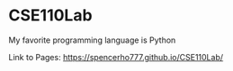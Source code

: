# CSE110Lab
My favorite programming language is Python

Link to Pages: https://spencerho777.github.io/CSE110Lab/
